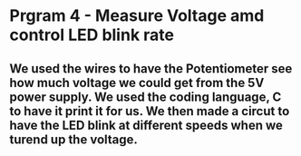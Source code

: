  # Prgram 4 - Measure Voltage amd control LED blink rate

## We used the wires to have the Potentiometer see how much voltage we could get from the 5V power supply. We used the coding language, C to have it print it for us. We then made a circut to have the LED blink at different speeds when we turend up the voltage.
